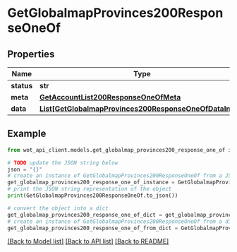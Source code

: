 # GetGlobalmapProvinces200ResponseOneOf


## Properties

Name | Type | Description | Notes
------------ | ------------- | ------------- | -------------
**status** | **str** |  | 
**meta** | [**GetAccountList200ResponseOneOfMeta**](GetAccountList200ResponseOneOfMeta.md) |  | 
**data** | [**List[GetGlobalmapProvinces200ResponseOneOfDataInner]**](GetGlobalmapProvinces200ResponseOneOfDataInner.md) |  | 

## Example

```python
from wot_api_client.models.get_globalmap_provinces200_response_one_of import GetGlobalmapProvinces200ResponseOneOf

# TODO update the JSON string below
json = "{}"
# create an instance of GetGlobalmapProvinces200ResponseOneOf from a JSON string
get_globalmap_provinces200_response_one_of_instance = GetGlobalmapProvinces200ResponseOneOf.from_json(json)
# print the JSON string representation of the object
print(GetGlobalmapProvinces200ResponseOneOf.to_json())

# convert the object into a dict
get_globalmap_provinces200_response_one_of_dict = get_globalmap_provinces200_response_one_of_instance.to_dict()
# create an instance of GetGlobalmapProvinces200ResponseOneOf from a dict
get_globalmap_provinces200_response_one_of_from_dict = GetGlobalmapProvinces200ResponseOneOf.from_dict(get_globalmap_provinces200_response_one_of_dict)
```
[[Back to Model list]](../README.md#documentation-for-models) [[Back to API list]](../README.md#documentation-for-api-endpoints) [[Back to README]](../README.md)


